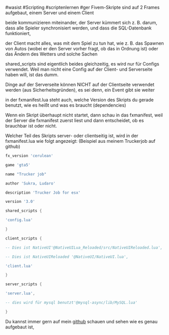 #wasist #Scripting  #scriptenlernen  #ger
Fivem-Skripte sind auf 2 Frames aufgebaut, einem Server und einem Client

beide kommunizieren miteinander, der Server kümmert sich z. B. darum, dass alle Spieler synchronisiert werden, und dass die SQL-Datenbank funktioniert,

der Client macht alles, was mit dem Spiel zu tun hat, wie z. B. das Spawnen von Autos (wobei er den Server vorher fragt, ob das in Ordnung ist) oder das Ändern des Wetters und solche Sachen

shared_scripts sind eigentlich beides gleichzeitig, es wird nur für Configs verwendet. Weil man nicht eine Config auf der Client- und Serverseite haben will, ist das dumm.

Dinge auf der Serverseite können NICHT auf der Clientseite verwendet werden (aus Sicherheitsgründen), es sei denn, ein Event gibt sie weiter

in der fxmanifest.lua steht auch, welche Version des Skripts du gerade benutzt, wie es heißt und was es braucht (dependencies)

Wenn ein Skript überhaupt nicht startet, dann schau in das fxmanifest, weil der Server die fxmanifest zuerst liest und dann entscheidet, ob es brauchbar ist oder nicht.

Welcher Teil des Skripts server- oder clientseitig ist, wird in der fxmanifest.lua wie folgt angezeigt: (Beispiel aus meinem Truckerjob auf github)

```lua
fx_version 'cerulean'

game 'gta5'

name "Trucker job"

author 'Sukra, Ludaro'

description 'Trucker Job for esx'

version '3.0'

shared_scripts {

'config.lua'

}

client_scripts {

-- Dies ist NativeUI'@NativeUILua_Reloaded/src/NativeUIReloaded.lua',

-- Dies ist NativeUIReloaded '@NativeUI/NativeUI.lua',

'client.lua'

}

server_scripts {

'server.lua',

-- dies wird für mysql benutzt'@mysql-async/lib/MySQL.lua'

}
```

Du kannst immer gern auf mein [github](https://github.com/waschmaschvanlu) schauen und sehen wie es genau aufgebaut ist,